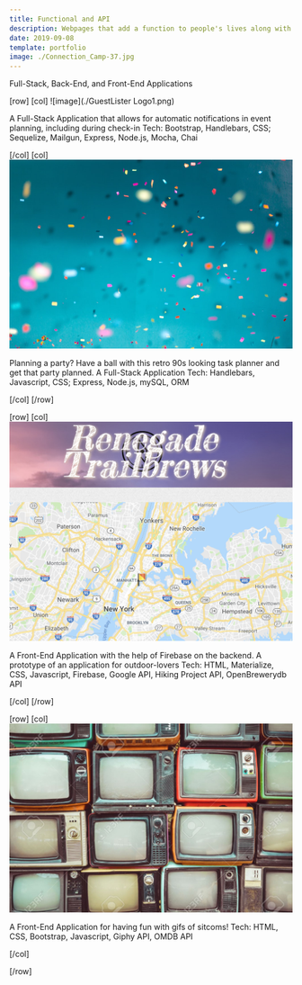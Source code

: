```yaml
---
title: Functional and API
description: Webpages that add a function to people's lives along with a little API fun
date: 2019-09-08
template: portfolio
image: ./Connection_Camp-37.jpg
---
```


Full-Stack, Back-End, and Front-End Applications

[row]
[col]
![image](./GuestLister Logo1.png)

A Full-Stack Application that allows for automatic notifications in event planning, including during check-in
Tech: Bootstrap, Handlebars, CSS; Sequelize, Mailgun, Express, Node.js, Mocha, Chai

[/col]
[col]
![image](./party.jpeg)

Planning a party? Have a ball with this retro 90s looking task planner and get that party planned. A Full-Stack Application
Tech: Handlebars, Javascript, CSS; Express, Node.js, mySQL, ORM

[/col]
[/row]

[row]
[col]
![image](./Renegade-Trailbrews.png)

A Front-End Application with the help of Firebase on the backend. A prototype of an application for outdoor-lovers
Tech: HTML, Materialize, CSS, Javascript, Firebase, Google API, Hiking Project API, OpenBrewerydb API

[/col]
[/row]

[row]
[col]
![image](./retro-tv.jpg)

A Front-End Application for having fun with gifs of sitcoms! 
Tech: HTML, CSS, Bootstrap, Javascript, Giphy API, OMDB API

[/col]

[/row]
